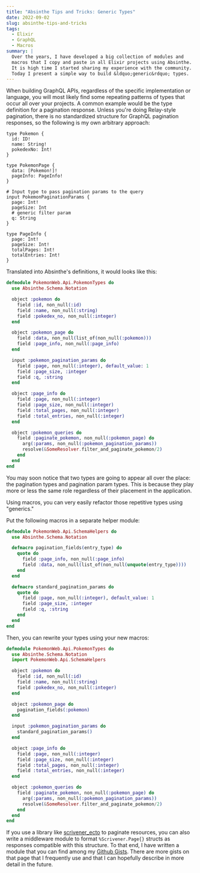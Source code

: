 ```yaml
---
title: "Absinthe Tips and Tricks: Generic Types"
date: 2022-09-02
slug: absinthe-tips-and-tricks
tags:
  - Elixir
  - GraphQL
  - Macros
summary: |
  Over the years, I have developed a big collection of modules and
  macros that I copy and paste in all Elixir projects using Absinthe.
  It is high time I started sharing my experience with the community.
  Today I present a simple way to build &ldquo;generic&rdquo; types.
---
```


When building GraphQL APIs, regardless of the specific implementation or language, you will most likely find some repeating patterns of types that occur all over your projects.
A common example would be the type definition for a pagination response.
Unless you're doing Relay-style pagination, there is no standardized structure for GraphQL pagination responses, so the following is my own arbitrary approach:

```gql
type Pokemon {
  id: ID!
  name: String!
  pokedexNo: Int!
}

type PokemonPage {
  data: [Pokemon!]!
  pageInfo: PageInfo!
}

# Input type to pass pagination params to the query
input PokemonPaginationParams {
  page: Int!
  pageSize: Int
  # generic filter param
  q: String
}

type PageInfo {
  page: Int!
  pageSize: Int!
  totalPages: Int!
  totalEntries: Int!
}
```

Translated into Absinthe's definitions, it would looks like this:

```elixir
defmodule PokemonWeb.Api.PokemonTypes do
  use Absinthe.Schema.Notation

  object :pokemon do
    field :id, non_null(:id)
    field :name, non_null(:string)
    field :pokedex_no, non_null(:integer)
  end

  object :pokemon_page do
    field :data, non_null(list_of(non_null(:pokemon)))
    field :page_info, non_null(:page_info)
  end

  input :pokemon_pagination_params do
    field :page, non_null(:integer), default_value: 1
    field :page_size, :integer
    field :q, :string
  end

  object :page_info do
    field :page, non_null(:integer)
    field :page_size, non_null(:integer)
    field :total_pages, non_null(:integer)
    field :total_entries, non_null(:integer)
  end

  object :pokemon_queries do
    field :paginate_pokemon, non_null(:pokemon_page) do
      arg(:params, non_null(:pokemon_pagination_params))
      resolve(&SomeResolver.filter_and_paginate_pokemon/2)
    end
  end
end
```

You may soon notice that two types are going to appear all over the place: the pagination types and pagination param types. 
This is because they play more or less the same role regardless of their placement in the application.

Using macros, you can very easily refactor those repetitive types using "generics."

Put the following macros in a separate helper module:

```elixir
defmodule PokemonWeb.Api.SchemaHelpers do
  use Absinthe.Schema.Notation

  defmacro pagination_fields(entry_type) do
    quote do
      field :page_info, non_null(:page_info)
      field :data, non_null(list_of(non_null(unquote(entry_type))))
    end
  end

  defmacro standard_pagination_params do
    quote do
      field :page, non_null(:integer), default_value: 1
      field :page_size, :integer
      field :q, :string
    end
  end
end
```

Then, you can rewrite your types using your new macros:

```elixir
defmodule PokemonWeb.Api.PokemonTypes do
  use Absinthe.Schema.Notation
  import PokemonWeb.Api.SchemaHelpers

  object :pokemon do
    field :id, non_null(:id)
    field :name, non_null(:string)
    field :pokedex_no, non_null(:integer)
  end

  object :pokemon_page do
    pagination_fields(:pokemon)
  end

  input :pokemon_pagination_params do
    standard_pagination_params()
  end

  object :page_info do
    field :page, non_null(:integer)
    field :page_size, non_null(:integer)
    field :total_pages, non_null(:integer)
    field :total_entries, non_null(:integer)
  end

  object :pokemon_queries do
    field :paginate_pokemon, non_null(:pokemon_page) do
      arg(:params, non_null(:pokemon_pagination_params))
      resolve(&SomeResolver.filter_and_paginate_pokemon/2)
    end
  end
end
```

If you use a library like [scrivener_ecto](https://hex.pm/packages/scrivener_ecto) to paginate resources, you can also write a middleware module to format `%Scrivener.Page{}` structs as responses compatible with this structure.
To that end, I have written a module that you can find among my [Github Gists](https://gist.github.com/moroz/ed91f2ba5900c46bfa9c525ae8017408).
There are more gists on that page that I frequently use and that I can hopefully describe in more detail in the future.
